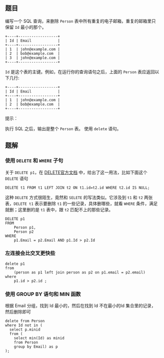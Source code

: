 ## 题目

编写一个 SQL 查询，来删除 `Person` 表中所有重复的电子邮箱，重复的邮箱里只保留 `Id` 最小的那个。

```
+----+------------------+
| Id | Email            |
+----+------------------+
| 1  | john@example.com |
| 2  | bob@example.com  |
| 3  | john@example.com |
+----+------------------+
```

`Id` 是这个表的主键。例如，在运行你的查询语句之后，上面的 `Person` 表应返回以下几行:

```
+----+------------------+
| Id | Email            |
+----+------------------+
| 1  | john@example.com |
| 2  | bob@example.com  |
+----+------------------+
```

提示：

执行 SQL 之后，输出是整个 `Person` 表。
使用 `delete` 语句。

## 题解

### 使用 `DELETE` 和 `WHERE` 子句

关于 `DELETE p1`，在 [DELETE官方文档](https://dev.mysql.com/doc/refman/8.0/en/delete.html) 中，给出了这一用法，比如下面这个 `DELETE` 语句

```mysql
DELETE t1 FROM t1 LEFT JOIN t2 ON t1.id=t2.id WHERE t2.id IS NULL;
```

这种 `DELETE` 方式很陌生，竟然和 `SELETE` 的写法类似。它涉及到 `t1` 和 `t2` 两张表，`DELETE t1` 表示要删除 `t1` 的一些记录，具体删哪些，就看 `WHERE` 条件，满足就删；这里删的是 `t1` 表中，跟 `t2` 匹配不上的那些记录。

```mysql
DELETE p1 
FROM 
    Person p1, 
    Person p2
WHERE
    p1.Email = p2.Email AND p1.Id > p2.Id
```

### 左连接会比交叉更快些

```mysql
delete p1 
from 
    (person as p1 left join person as p2 on p1.email = p2.email)
where 
    p1.id > p2.id ;
```

### 使用 GROUP BY 语句和 MIN 函数

根据 Email 分组，找到 Id 最小的，然后在找到 Id 不在最小的Id 集合里的记录，然后删除即可

```mysql
delete from Person 
where Id not in (
  select p.minid 
  from (
    select min(Id) as minid 
    from Person 
    group by Email) as p
);
```

